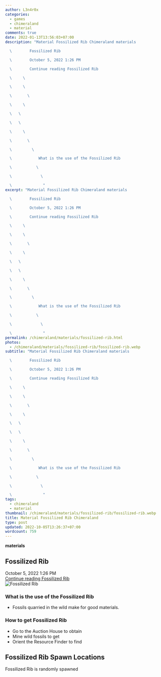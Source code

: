 ```yaml
---
author: L3n4r0x
categories:
  - games
  - chimeraland
  - material
comments: true
date: 2022-01-13T13:56:03+07:00
description: "Material Fossilized Rib Chimeraland materials

  \        Fossilized Rib

  \        October 5, 2022 1:26 PM

  \        Continue reading Fossilized Rib

  \     \ 

  \     \ 

  \       \ 

  \     \ 

  \   \ 

  \   \ 

  \     \ 

  \       \ 

  \         \ 

  \            What is the use of the Fossilized Rib

  \           \ 

  \             \ 

  \              "
excerpt: "Material Fossilized Rib Chimeraland materials

  \        Fossilized Rib

  \        October 5, 2022 1:26 PM

  \        Continue reading Fossilized Rib

  \     \ 

  \     \ 

  \       \ 

  \     \ 

  \   \ 

  \   \ 

  \     \ 

  \       \ 

  \         \ 

  \            What is the use of the Fossilized Rib

  \           \ 

  \             \ 

  \              "
permalink: /chimeraland/materials/fossilized-rib.html
photos:
  - /chimeraland/materials/fossilized-rib/fossilized-rib.webp
subtitle: "Material Fossilized Rib Chimeraland materials

  \        Fossilized Rib

  \        October 5, 2022 1:26 PM

  \        Continue reading Fossilized Rib

  \     \ 

  \     \ 

  \       \ 

  \     \ 

  \   \ 

  \   \ 

  \     \ 

  \       \ 

  \         \ 

  \            What is the use of the Fossilized Rib

  \           \ 

  \             \ 

  \              "
tags:
  - chimeraland
  - material
thumbnail: /chimeraland/materials/fossilized-rib/fossilized-rib.webp
title: Material Fossilized Rib Chimeraland
type: post
updated: 2022-10-05T13:26:37+07:00
wordcount: 759
---
```


<link
  rel="stylesheet"
  href="https://rawcdn.githack.com/dimaslanjaka/Web-Manajemen/870a349/css/bootstrap-5-3-0-alpha3-wrapper.css"
/>
<section id="bootstrap-wrapper">
  <div data-bs-theme="dark">
    <div
      class="row g-0 border rounded overflow-hidden flex-md-row mb-4 shadow-sm position-relative bg-dark text-light"
    >
      <div class="col p-4 d-flex flex-column position-static">
        <strong class="d-inline-block mb-2 text-success">materials</strong>
        <h2 class="mb-0">Fossilized Rib</h2>
        <div class="mb-1 text-muted">October 5, 2022 1:26 PM</div>
        <a
          href="/chimeraland/materials/fossilized-rib.html"
          class="stretched-link d-none text-primary"
          >Continue reading Fossilized Rib</a
        >
      </div>
      <div class="col-auto d-none d-md-block d-lg-block">
        <img
          src="https://www.webmanajemen.com/chimeraland/materials/fossilized-rib/fossilized-rib.webp"
          alt="Fossilized Rib"
        />
      </div>
    </div>
    <div class="row">
      <div class="col-lg-6 col-12 mb-2">
        <div class="card">
          <div class="card-body">
            <h3 class="card-title">What is the use of the Fossilized Rib</h3>
            <div class="card-text">
              <ul>
                <li>Fossils quarried in the wild make for good materials.</li>
              </ul>
            </div>
          </div>
        </div>
      </div>
      <div class="col-lg-6 col-12 mb-2">
        <div class="card">
          <div class="card-body">
            <h3 class="card-title">How to get Fossilized Rib</h3>
            <div class="card-text">
              <ul>
                <li>Go to the Auction House to obtain</li>
                <li>Mine wild fossils to get</li>
                <li>Orient the Resource Finder to find</li>
              </ul>
            </div>
          </div>
        </div>
      </div>
      <div class="col-12 mb-2">
        <h2>Fossilized Rib Spawn Locations</h2>
        <p>Fossilized Rib is randomly spawned</p>
      </div>
    </div>
  </div>
</section>